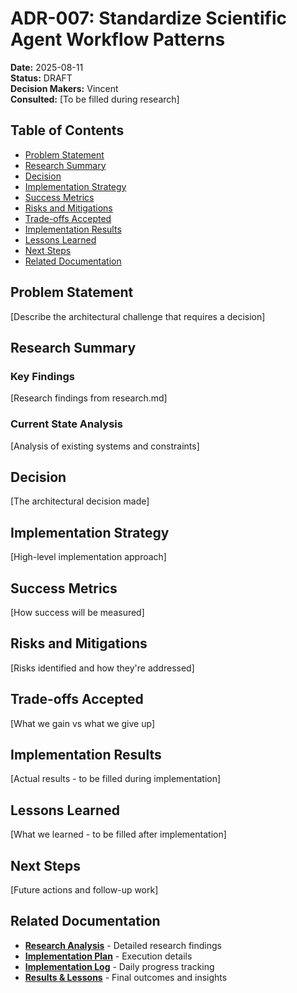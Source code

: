 # ADR-007: Standardize Scientific Agent Workflow Patterns

**Date:** 2025-08-11  
**Status:** DRAFT  
**Decision Makers:** Vincent  
**Consulted:** [To be filled during research]

## Table of Contents

- [Problem Statement](#problem-statement)
- [Research Summary](#research-summary)
- [Decision](#decision)
- [Implementation Strategy](#implementation-strategy)
- [Success Metrics](#success-metrics)
- [Risks and Mitigations](#risks-and-mitigations)
- [Trade-offs Accepted](#trade-offs-accepted)
- [Implementation Results](#implementation-results)
- [Lessons Learned](#lessons-learned)
- [Next Steps](#next-steps)
- [Related Documentation](#related-documentation)

## Problem Statement

[Describe the architectural challenge that requires a decision]

## Research Summary

### Key Findings

[Research findings from research.md]

### Current State Analysis

[Analysis of existing systems and constraints]

## Decision

[The architectural decision made]

## Implementation Strategy

[High-level implementation approach]

## Success Metrics

[How success will be measured]

## Risks and Mitigations

[Risks identified and how they're addressed]

## Trade-offs Accepted

[What we gain vs what we give up]

## Implementation Results

[Actual results - to be filled during implementation]

## Lessons Learned

[What we learned - to be filled after implementation]

## Next Steps

[Future actions and follow-up work]

## Related Documentation

- **[Research Analysis](research.md)** - Detailed research findings
- **[Implementation Plan](implementation-plan.md)** - Execution details
- **[Implementation Log](implementation-log.md)** - Daily progress tracking  
- **[Results & Lessons](results.md)** - Final outcomes and insights
